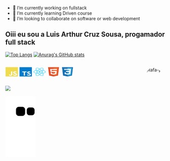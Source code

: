 
- 🔭 I’m currently working on fullstack
- 🌱 I’m currently learning Driven course
- 👯 I’m looking to collaborate on software or web development


## Oiii eu sou a Luis Arthur Cruz Sousa, progamador full stack

[![Top Langs](https://github-readme-stats.vercel.app/api/top-langs/?username=m4arthu&langs_count=8&count_private=true&theme=dark&layout=compact)](https://github.com/anuraghazra/github-readme-stats)                                                                                                                                                                                                                                                                                            [![Anurag's GitHub stats](https://github-readme-stats.vercel.app/api?username=m4arthu&theme=dark&layout=compact)](github.com/m4arthu/m4arthu)

<div style="display: inline_block"><br>
  <img align="center" alt="Rafa-Js" height="30" width="40" src="https://raw.githubusercontent.com/devicons/devicon/master/icons/javascript/javascript-plain.svg">
  <img align="center" alt="Rafa-Ts" height="30" width="40" src="https://raw.githubusercontent.com/devicons/devicon/master/icons/typescript/typescript-plain.svg">
  <img align="center" alt="Rafa-React" height="30" width="40" src="https://raw.githubusercontent.com/devicons/devicon/master/icons/react/react-original.svg">
  <img align="center" alt="Rafa-HTML" height="30" width="40" src="https://raw.githubusercontent.com/devicons/devicon/master/icons/html5/html5-original.svg">
  <img align="center" alt="Rafa-CSS" height="30" width="40" src="https://raw.githubusercontent.com/devicons/devicon/master/icons/css3/css3-original.svg">
  <img align="right" alt="Rafa-pic" height="150" style="border-radius:100%;" src="https://lh3.googleusercontent.com/pw/AMWts8DUkV1-i8yFcMq1ijTZkwAb7MrtDLuAHaAhlirSkYb_toNFAZtqP7n1HNcBtZJ8YDW0l0x8YmLtrSipEHizREDIR8q5-rHpc75uUct4t5WZ0cN6kqyTZhnXdonUJX9YCWAOpmw31ENHvhfuBisJZBWtGnpGbL7UyhelTmec7zoi-uCjV5-KqKjUEFCUD1pGn1Hh0i6so2R0GxgcDuZQrQ6yOBkwyRPyJhOc2PBSXpR2TwWBNoARElaO5-e6KxDIh15wKffS1R9VFBJR98mMIGZQfm9OYEg-N4V_Obskf_XE13WLWk8Y0y3vd3pi2HMH933tGXDEZlznlRZTjaratxn_gPeRiDPn1UcuOuHHX7lQ0AbuMSLACxMjWWAIrkSDCidjHSNm28J6SV6Gr-c2PaYKrQ9MlSTMHAyXj4xt0sD506f5GuZemobNirfOIBBONj16jER1o6uhVWQW40_qWM_48ZwrPGuP-GLxYLahwNVOLfap3YssQFmLeVtmBVrx8yqwVVuIGA_jlzzGc2qPvstqyU86ACnWldofjCyZSedAgFJo9JWOlXu_KPHyQEiT3WdZmt3K-Jeg00RPVZio8jaMOY6PrkiiDvL-LBMeYrtNuyqFF--HQ_IfqNflxHGp_iM9S0TPdIACH6dJ527h3V6PBBh3cC3YaahQdSiqN7Z0xm1szY8sAkwP8NrZ6Tv891fgOMYK1arEbd2fch7Uj2lmNPD6NRJORgJ3E0tRrzrCqMb2K8rbpsM5jmrapRImfCxwIXCDMD_2nwdLJnBCCa07cVdQgbUFM1n5mn094xrsMH6L767RzZgnQm6uW6_u0ZAp8iQJEYXa6lzjAscdSVRpQB7zxjYJ6h3Izo-B8Z2WwmWmyc49kPQ2Bxd9q3qhm-LUQ04mG6InddW8noXaow=s220-no?authuser=0">
</div>
  
  ##
 
<div> 
  <a href="https://instagram.com/luis_arthu-m4" target="_blank"><img src="https://img.shields.io/badge/-Instagram-%23E4405F?style=for-the-badge&logo=instagram&logoColor=white" target="_blank"></a>
</div>

![snake gif](https://github.com/Formandodev/Formandodev/blob/output/github-contribution-grid-snake.svg)

